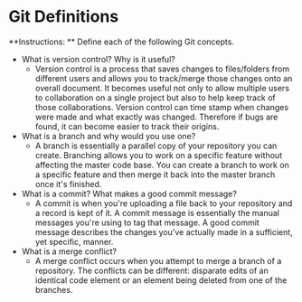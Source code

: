 # Git Definitions

**Instructions: ** Define each of the following Git concepts.

* What is version control?  Why is it useful?
    - Version control is a process that saves changes to files/folders from different users and allows you to track/merge those changes onto an overall document.  It becomes useful not only to allow multiple users to collaboration on a single project but also to help keep track of those collaborations.  Version control can time stamp when changes were made and what exactly was changed.  Therefore if bugs are found, it can become easier to track their origins.
* What is a branch and why would you use one?
    - A branch is essentially a parallel copy of your repository you can create.  Branching allows you to work on a specific feature without affecting the master code base.  You can create a branch to work on a specific feature and then merge it back into the master branch once it's finished.
* What is a commit? What makes a good commit message?
    - A commit is when you're uploading a file back to your repository and a record is kept of it.  A commit message is essentially the manual messages you're using to tag that message.  A good commit message describes the changes you've actually made in a sufficient, yet specific, manner.
* What is a merge conflict?
    - A merge conflict occurs when you attempt to merge a branch of a repository.  The conflicts can be different: disparate edits of an identical code element or an element being deleted from one of the branches.